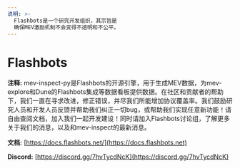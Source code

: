 ```yaml
---
说明: >-
  Flashbots是一个研究开发组织，其宗旨是
  确保MEV激励机制不会变得不透明和不公平。
---
```


# Flashbots

**注释:** mev-inspect-py是Flashbots的开源引擎，用于生成MEV数据，为mev-explore和Dune的Flashbots集成等数据看板提供数据。在社区和贡献者的帮助下，我们一直在寻求改进，修正错误，并尽我们所能增加协议覆盖率。我们鼓励研究人员和开发人员反馈并帮助我们纠正一切bug，或帮助我们实现任意新功能！请自由查阅文档，加入我们一起开发建设！同时请加入Flashbots讨论组，了解更多关于我们的消息，以及和mev-inspect的最新消息。

**文档:** [https://docs.flashbots.net/](https://docs.flashbots.net)

**Discord:** [https://discord.gg/7hvTycdNcK](https://discord.gg/7hvTycdNcK)
